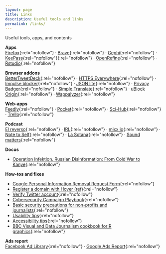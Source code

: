 ```yaml
---
layout: page
title: Links
description: Useful tools and links
permalink: /links/
---
```

<aside>Useful tools, apps, and contents</aside>  

**Apps**  
[Firefox](https://www.mozilla.org/en-US/firefox/new/){:rel="nofollow"} ·
[Brave](https://brave.com/){:rel="nofollow"} ·
[Gephi](https://gephi.org/){:rel="nofollow"} ·
[KeePass](https://keepass.info/){:rel="nofollow"}{:rel="nofollow"} ·
[OpenRefine](http://openrefine.org/){:rel="nofollow"} ·
[Rstudio](https://www.rstudio.com/){:rel="nofollow"}

**Browser addons**  
[BetterTweetDeck](https://better.tw/){:rel="nofollow"} · 
[HTTPS Everywhere](https://www.eff.org/https-everywhere){:rel="nofollow"} ·
[Impulse blocker](https://github.com/raicem/impulse-blocker){:rel="nofollow"} ·
[JSON lite](https://github.com/lauriro/json-lite){:rel="nofollow"} ·
[Privacy Badger](https://www.eff.org/privacybadger){:rel="nofollow"} ·
[Simple Translate](https://github.com/sienori/simple-translate){:rel="nofollow"} ·
[uBlock Origin](https://github.com/gorhill/uBlock){:rel="nofollow"} ·
[Wappalyzer](https://www.wappalyzer.com/){:rel="nofollow"}

**Web-apps**  
[Feedly](https://feedly.com){:rel="nofollow"} ·
[Pocket](https://app.getpocket.com/){:rel="nofollow"} ·
[Sci-Hub](https://sci-hub.tw/){:rel="nofollow"} ·
[Trello](https://trello.com){:rel="nofollow"}

**Podcast**  
[El reverso](https://www.m21radio.es/programas/el-reverso){:rel="nofollow"} ·
[IRL](https://irlpodcast.org/){:rel="nofollow"} ·
[mixx.io](https://mixx.io/){:rel="nofollow"} ·
[Note to Self](https://www.wnycstudios.org/shows/notetoself){:rel="nofollow"} ·
[La Sotana](https://www.patreon.com/lasotana){:rel="nofollow"} ·
[Sound matters](http://journal.beoplay.com/journal/sound-matters){:rel="nofollow"}

**Docus**
- [Operation Infektion. Russian Disinformation: From Cold War to Kanye](hhttps://www.nytimes.com/2018/11/12/opinion/russia-meddling-disinformation-fake-news-elections.html){:rel="nofollow"}  

**How-tos and fixes**  
- [Google Personal Information Removal Request Form](https://www.google.com/webmasters/tools/legal-removal-request?complaint_type=rtbf){:rel="nofollow"}  
- [Register a domain with Hover (ref)](https://hover.com/03kaZTmW){:rel="nofollow"}  
- [Verify Twitter account](https://verification.twitter.com/){:rel="nofollow"}  
- [Cybersecurity Campaign Playbook](https://www.belfercenter.org/cyberplaybook){:rel="nofollow"}  
- [Basic security precautions for non-profits and journalists](https://techsolidarity.org/resources/basic_security.htm){:rel="nofollow"}
- [Usability tips](https://goodui.org/){:rel="nofollow"}  
- [Accessibility tips](https://github.com/UKHomeOffice/posters/tree/master/accessibility/dos-donts){:rel="nofollow"}  
- [BBC Visual and Data Journalism cookbook for R graphics](https://bbc.github.io/rcookbook/){:rel="nofollow"} 

**Ads report**  
[Facebook Ad Library](https://www.facebook.com/ads/library/report/){:rel="nofollow"}  ·
[Google Ads Report](https://transparencyreport.google.com/political-ads/region/ES){:rel="nofollow"}  
